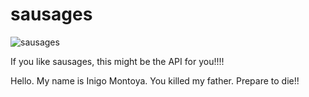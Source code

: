 # sausages

![sausages](https://media.giphy.com/media/3o7rbRW09ZmTRPeUtW/giphy.gif)

If you like sausages, this might be the API for you!!!!

Hello. My name is Inigo Montoya. You killed my father. Prepare to die!!
